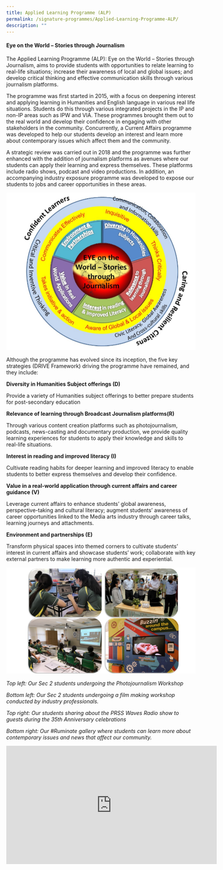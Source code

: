 ```yaml
---
title: Applied Learning Programme (ALP)
permalink: /signature-programmes/Applied-Learning-Programme-ALP/
description: ""
---
```

#### Eye on the World – Stories through Journalism


The Applied Learning Programme (ALP): Eye on the World – Stories through Journalism, aims to provide students with opportunities to relate learning to real-life situations; increase their awareness of local and global issues; and develop critical thinking and effective communication skills through various journalism platforms.

  

The programme was first started in 2015, with a focus on deepening interest and applying learning in Humanities and English language in various real life situations. Students do this through various integrated projects in the IP and non-IP areas such as IPW and VIA. These programmes brought them out to the real world and develop their confidence in engaging with other stakeholders in the community. Concurrently, a Current Affairs programme was developed to help our students develop an interest and learn more about contemporary issues which affect them and the community. 

  

A strategic review was carried out in 2018 and the programme was further enhanced with the addition of journalism platforms as avenues where our students can apply their learning and express themselves. These platforms include radio shows, podcast and video productions. In addition, an accompanying industry exposure programme was developed to expose our students to jobs and career opportunities in these areas.

![](/images/Eye%20on%20the%20world.png)

Although the programme has evolved since its inception, the five key strategies (DRIVE Framework) driving the programme have remained, and they include:  

  

**Diversity in Humanities Subject offerings (D)** 

Provide a variety of Humanities subject offerings to better prepare students for post-secondary education 

  

**Relevance of learning through Broadcast Journalism platforms(R)** 

Through various content creation platforms such as photojournalism, podcasts, news-casting and documentary production, we provide quality learning experiences for students to apply their knowledge and skills to real-life situations.

  

**Interest in reading and improved literacy (I)** 

Cultivate reading habits for deeper learning and improved literacy to enable students to better express themselves and develop their confidence. 

  

**Value in a real-world application through current affairs and career guidance (V)** 

Leverage current affairs to enhance students’ global awareness, perspective-taking and cultural literacy; augment students’ awareness of career opportunities linked to the Media arts industry through career talks, learning journeys and attachments. 

  

**Environment and partnerships (E)** 

Transform physical spaces into themed corners to cultivate students’ interest in current affairs and showcase students’ work; collaborate with key external partners to make learning more authentic and experiential.

![](/images/Photos%20for%20ALP.jpeg)

_Top left: Our Sec 2 students undergoing the Photojournalism Workshop_

_Bottom left: Our Sec 2 students undergoing a film making workshop conducted by industry professionals._

_Top right: Our students sharing about the PRSS Waves Radio show to guests during the 35th Anniversary celebrations_ 

_Bottom right: Our #Ruminate gallery where students can learn more about contemporary issues and news that affect our community._

<iframe width="560" height="315" src="https://www.youtube.com/embed/SHelsGz7fbw" title="YouTube video player" frameborder="0" allow="accelerometer; autoplay; clipboard-write; encrypted-media; gyroscope; picture-in-picture" allowfullscreen></iframe>